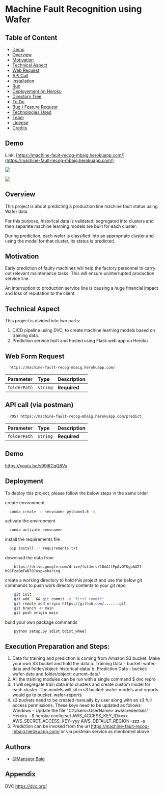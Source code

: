 
# Machine Fault Recognition using Wafer 

## Table of Content
  * [Demo](#demo)
  * [Overview](#overview)
  * [Motivation](#motivation)
  * [Technical Aspect](#technical-aspect)
  * [Web Request](#web-form-request)
  * [API Call](#api-call-via-postman)
  * [Installation](#installation)
  * [Run](#run)
  * [Deployement on Heroku](#deployement-on-heroku)
  * [Directory Tree](#directory-tree)
  * [To Do](#to-do)
  * [Bug / Feature Request](#bug---feature-request)
  * [Technologies Used](#technologies-used)
  * [Team](#team)
  * [License](#license)
  * [Credits](#credits)
  
## Demo
Link: [https://machine-fault-recog-mbaig.herokuapp.com/](https://machine-fault-recog-mbaig.herokuapp.com/)

[![](https://imgur.com/opAE9KX.png)](https://youtu.be/s99jKCqQ8Vs)

[![](https://imgur.com/ZOAt16X.png)](https://machine-fault-recog-mbaig.herokuapp.com/)

## Overview
This project is about predicting a production line machine fault status using Wafer data. 

For this purpose, historical data is validated, segregated into clusters and then separate machine learning models are 
built for each cluster. 

During prediction, each wafer is classified into an appropriate cluster and using the model for that cluster, 
its status is predicted.

## Motivation
Early prediction of faulty machines will help the factory personnel to carry out relevant maintenance tasks. 
This will ensure uninterrupted production service line. 

An interruption to production service line is causing a huge financial impact and loss of reputation to the client. 

## Technical Aspect 
This project is divided into two parts:
1. CICD pipeline using DVC, to create machine learning models based on training data.
2. Prediction service built and hosted using Flask web app on Heroku

## Web Form Request

```http
  https://machine-fault-recog-mbaig.herokuapp.com/
```

| Parameter | Type     | Description                |
| :-------- | :------- | :------------------------- |
| `folderPath` | `string` | **Required** |

## API call (via postman)

```http
  POST https://machine-fault-recog-mbaig.herokuapp.com/predict
```

| Parameter | Type     | Description                |
| :-------- | :------- | :------------------------- |
| `folderPath` | `string` | **Required** |


## Demo

https://youtu.be/s99jKCqQ8Vs

  
## Deployment

To deploy this project, please follow the below steps in the same order 

create environment

```bash
  conda create -n <envname> python=3.6 -y
```

activate the environment

```bash
  conda activate <envname>
```

install the requirements file

```bash
  pip install -r requirements.txt
```

download the data from

```http
    https://drive.google.com/drive/folders/10dAftFpAvOTUgpAU2I-b9SFzaBmFwB70?usp=sharing
```

create a working directory to hold this project and use the below git commands 
to push work directory contents to your git repo

```bash
    git init
    git add . && git commit -m "first commit"
    git remote add origin https://github.com/.......git
    git branch -M main
    git push origin main
```

build your own package commands

```bash
    python setup.py sdist bdist_wheel 
```

## Execution Preparation and Steps:
1. Data for training and prediction is coming from Amazon S3 bucket. Make your own S3 bucket and hold the data
    a. Training Data - bucket: wafer-data and folder/object: historical-data/
    b. Prediction Data - bucket: wafer-data and folder/object: current-data/
2. All the training modules can be run with a single command $ dvc repro
3. It will segregate train data into clusters and create custom model for each cluster. The models will sit in 
   s3 bucket: wafer-models and reports would go to bucket: wafer-reports
4. s3 buckets need to be created manually by user along with an s3 full access permissions. 
   These keys need to be updated as follows:
   Windows - Update the file "C:\Users\<UserName>\.aws\credentials" 
   Heroku - $ heroku config:set AWS_ACCESS_KEY_ID=xxx AWS_SECRET_ACCESS_KEY=yyy AWS_DEFAULT_REGION=zzz -a <dyno-name>
5. Prediction can be invoked from the url https://machine-fault-recog-mbaig.herokuapp.com/ or via postman service
   as mentioned above





  
## Authors

- [@Mansoor Baig](https://github.com/MansoorAB)

  
## Appendix

DVC https://dvc.org/

  